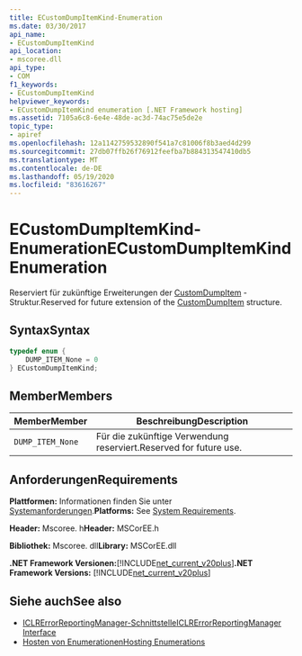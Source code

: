 ```yaml
---
title: ECustomDumpItemKind-Enumeration
ms.date: 03/30/2017
api_name:
- ECustomDumpItemKind
api_location:
- mscoree.dll
api_type:
- COM
f1_keywords:
- ECustomDumpItemKind
helpviewer_keywords:
- ECustomDumpItemKind enumeration [.NET Framework hosting]
ms.assetid: 7105a6c8-6e4e-48de-ac3d-74ac75e5de2e
topic_type:
- apiref
ms.openlocfilehash: 12a1142759532890f541a7c81006f8b3aed4d299
ms.sourcegitcommit: 27db07ffb26f76912feefba7b884313547410db5
ms.translationtype: MT
ms.contentlocale: de-DE
ms.lasthandoff: 05/19/2020
ms.locfileid: "83616267"
---
```

# <a name="ecustomdumpitemkind-enumeration"></a><span data-ttu-id="e1a01-102">ECustomDumpItemKind-Enumeration</span><span class="sxs-lookup"><span data-stu-id="e1a01-102">ECustomDumpItemKind Enumeration</span></span>
<span data-ttu-id="e1a01-103">Reserviert für zukünftige Erweiterungen der [CustomDumpItem](customdumpitem-structure.md) -Struktur.</span><span class="sxs-lookup"><span data-stu-id="e1a01-103">Reserved for future extension of the [CustomDumpItem](customdumpitem-structure.md) structure.</span></span>  
  
## <a name="syntax"></a><span data-ttu-id="e1a01-104">Syntax</span><span class="sxs-lookup"><span data-stu-id="e1a01-104">Syntax</span></span>  
  
```cpp  
typedef enum {  
    DUMP_ITEM_None = 0  
} ECustomDumpItemKind;  
```  
  
## <a name="members"></a><span data-ttu-id="e1a01-105">Member</span><span class="sxs-lookup"><span data-stu-id="e1a01-105">Members</span></span>  
  
|<span data-ttu-id="e1a01-106">Member</span><span class="sxs-lookup"><span data-stu-id="e1a01-106">Member</span></span>|<span data-ttu-id="e1a01-107">Beschreibung</span><span class="sxs-lookup"><span data-stu-id="e1a01-107">Description</span></span>|  
|------------|-----------------|  
|`DUMP_ITEM_None`|<span data-ttu-id="e1a01-108">Für die zukünftige Verwendung reserviert.</span><span class="sxs-lookup"><span data-stu-id="e1a01-108">Reserved for future use.</span></span>|  
  
## <a name="requirements"></a><span data-ttu-id="e1a01-109">Anforderungen</span><span class="sxs-lookup"><span data-stu-id="e1a01-109">Requirements</span></span>  
 <span data-ttu-id="e1a01-110">**Plattformen:** Informationen finden Sie unter [Systemanforderungen](../../get-started/system-requirements.md).</span><span class="sxs-lookup"><span data-stu-id="e1a01-110">**Platforms:** See [System Requirements](../../get-started/system-requirements.md).</span></span>  
  
 <span data-ttu-id="e1a01-111">**Header:** Mscoree. h</span><span class="sxs-lookup"><span data-stu-id="e1a01-111">**Header:** MSCorEE.h</span></span>  
  
 <span data-ttu-id="e1a01-112">**Bibliothek:** Mscoree. dll</span><span class="sxs-lookup"><span data-stu-id="e1a01-112">**Library:** MSCorEE.dll</span></span>  
  
 <span data-ttu-id="e1a01-113">**.NET Framework Versionen:**[!INCLUDE[net_current_v20plus](../../../../includes/net-current-v20plus-md.md)]</span><span class="sxs-lookup"><span data-stu-id="e1a01-113">**.NET Framework Versions:** [!INCLUDE[net_current_v20plus](../../../../includes/net-current-v20plus-md.md)]</span></span>  
  
## <a name="see-also"></a><span data-ttu-id="e1a01-114">Siehe auch</span><span class="sxs-lookup"><span data-stu-id="e1a01-114">See also</span></span>

- [<span data-ttu-id="e1a01-115">ICLRErrorReportingManager-Schnittstelle</span><span class="sxs-lookup"><span data-stu-id="e1a01-115">ICLRErrorReportingManager Interface</span></span>](iclrerrorreportingmanager-interface.md)
- [<span data-ttu-id="e1a01-116">Hosten von Enumerationen</span><span class="sxs-lookup"><span data-stu-id="e1a01-116">Hosting Enumerations</span></span>](hosting-enumerations.md)
